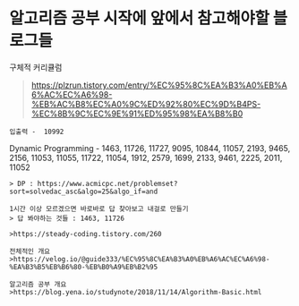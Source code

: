 # 알고리즘 공부 시작에 앞에서 참고해야할 블로그들  

구체적 커리큘럼
> https://plzrun.tistory.com/entry/%EC%95%8C%EA%B3%A0%EB%A6%AC%EC%A6%98-%EB%AC%B8%EC%A0%9C%ED%92%80%EC%9D%B4PS-%EC%8B%9C%EC%9E%91%ED%95%98%EA%B8%B0

```
입출력 -  10992
```
Dynamic Programming - 1463, 11726, 11727, 9095, 10844, 11057, 2193, 9465, 2156, 11053, 11055, 11722, 11054, 1912, 2579, 1699, 2133, 9461, 2225, 2011, 11052
```
> DP : https://www.acmicpc.net/problemset?sort=solvedac_asc&algo=25&algo_if=and

1시간 이상 모르겠으면 바로바로 답 찾아보고 내걸로 만들기
> 답 봐야하는 것들 : 1463, 11726

>https://steady-coding.tistory.com/260  

전체적인 개요
>https://velog.io/@guide333/%EC%95%8C%EA%B3%A0%EB%A6%AC%EC%A6%98-%EA%B3%B5%EB%B6%80-%EB%B0%A9%EB%B2%95

알고리즘 공부 개요
>https://blog.yena.io/studynote/2018/11/14/Algorithm-Basic.html